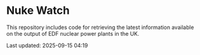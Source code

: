 # Nuke Watch

This repository includes code for retrieving the latest information available on the output of EDF nuclear power plants in the UK.

Last updated: 2025-09-15 04:19